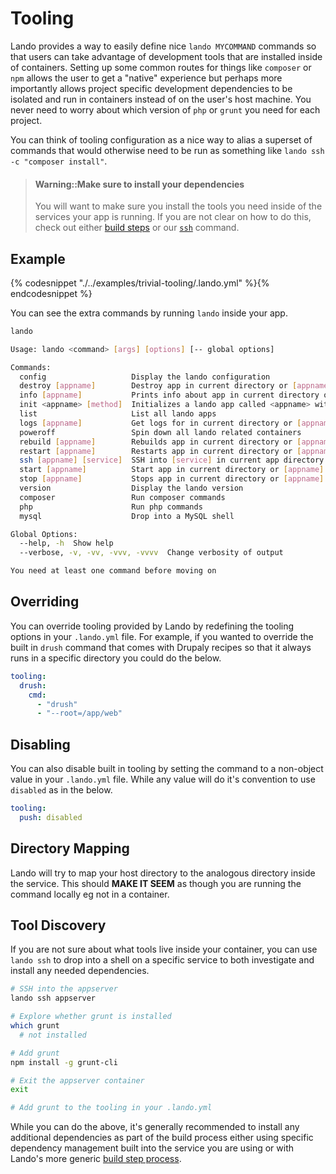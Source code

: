 Tooling
=======

Lando provides a way to easily define nice `lando MYCOMMAND` commands so that users can take advantage of development tools that are installed inside of containers. Setting up some common routes for things like `composer` or `npm` allows the user to get a "native" experience but perhaps more importantly allows project specific development dependencies to be isolated and run in containers instead of on the user's host machine. You never need to worry about which version of `php` or `grunt` you need for each project.

You can think of tooling configuration as a nice way to alias a superset of commands that would otherwise need to be run as something like `lando ssh -c "composer install"`.

> #### Warning::Make sure to install your dependencies
>
> You will want to make sure you install the tools you need inside of the services your app is running. If you are not clear on how to do this, check out either [build steps](./../config/services.md#build-extras) or our [`ssh`](./../cli/ssh.md) command.

Example
-------

{% codesnippet "./../examples/trivial-tooling/.lando.yml" %}{% endcodesnippet %}

You can see the extra commands by running `lando` inside your app.

```bash
lando

Usage: lando <command> [args] [options] [-- global options]

Commands:
  config                   Display the lando configuration
  destroy [appname]        Destroy app in current directory or [appname]
  info [appname]           Prints info about app in current directory or [appname]
  init <appname> [method]  Initializes a lando app called <appname> with optional [method]
  list                     List all lando apps
  logs [appname]           Get logs for in current directory or [appname]
  poweroff                 Spin down all lando related containers
  rebuild [appname]        Rebuilds app in current directory or [appname]
  restart [appname]        Restarts app in current directory or [appname]
  ssh [appname] [service]  SSH into [service] in current app directory or [appname]
  start [appname]          Start app in current directory or [appname]
  stop [appname]           Stops app in current directory or [appname]
  version                  Display the lando version
  composer                 Run composer commands
  php                      Run php commands
  mysql                    Drop into a MySQL shell

Global Options:
  --help, -h  Show help
  --verbose, -v, -vv, -vvv, -vvvv  Change verbosity of output

You need at least one command before moving on
```

Overriding
----------

You can override tooling provided by Lando by redefining the tooling options in your `.lando.yml` file. For example, if you wanted to override the built in `drush` command that comes with Drupaly recipes so that it always runs in a specific directory you could do the below.

```yml
tooling:
  drush:
    cmd:
      - "drush"
      - "--root=/app/web"
```

Disabling
---------

You can also disable built in tooling by setting the command to a non-object value in your `.lando.yml` file. While any value will do it's convention to use `disabled` as in the below.

```yml
tooling:
  push: disabled
```

Directory Mapping
-----------------

Lando will try to map your host directory to the analogous directory inside the service. This should **MAKE IT SEEM** as though you are running the command locally eg not in a container.

Tool Discovery
--------------

If you are not sure about what tools live inside your container, you can use `lando ssh` to drop into a shell on a specific service to both investigate and install any needed dependencies.

```bash
# SSH into the appserver
lando ssh appserver

# Explore whether grunt is installed
which grunt
  # not installed

# Add grunt
npm install -g grunt-cli

# Exit the appserver container
exit

# Add grunt to the tooling in your .lando.yml
```

While you can do the above, it's generally recommended to install any additional dependencies as part of the build process either using specific dependency management built into the service you are using or with Lando's more generic [build step process](./../config/services.md#build-extras).
